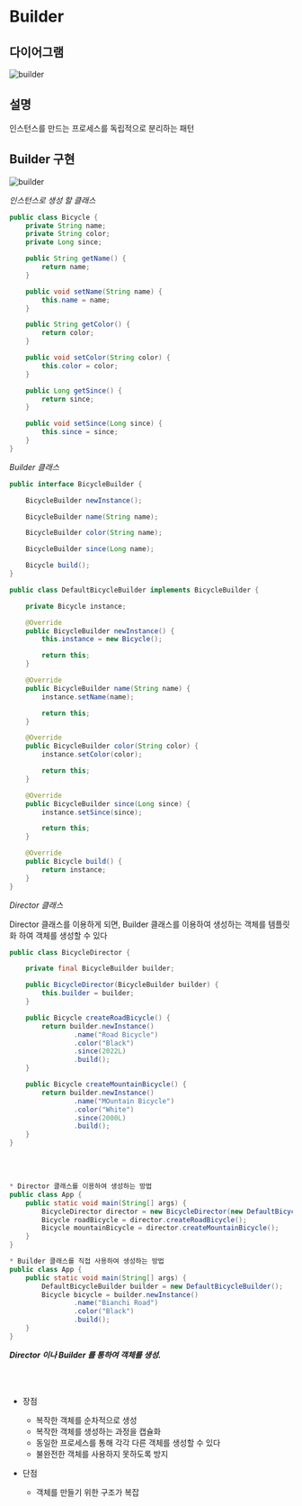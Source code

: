 # Builder

## 다이어그램

![builder](@src/builder_diagram.png)

## 설명

인스턴스를 만드는 프로세스를 독립적으로 분리하는 패턴

## Builder 구현

![builder](@src/builder_diagram_2.png)

_인스턴스로 생성 할 클래스_
```java
public class Bicycle {
    private String name;
    private String color;
    private Long since;

    public String getName() {
        return name;
    }

    public void setName(String name) {
        this.name = name;
    }

    public String getColor() {
        return color;
    }

    public void setColor(String color) {
        this.color = color;
    }

    public Long getSince() {
        return since;
    }

    public void setSince(Long since) {
        this.since = since;
    }
}
```

_Builder 클래스_
```java
public interface BicycleBuilder {

    BicycleBuilder newInstance();

    BicycleBuilder name(String name);

    BicycleBuilder color(String name);

    BicycleBuilder since(Long name);

    Bicycle build();
}

public class DefaultBicycleBuilder implements BicycleBuilder {

    private Bicycle instance;

    @Override
    public BicycleBuilder newInstance() {
        this.instance = new Bicycle();

        return this;
    }

    @Override
    public BicycleBuilder name(String name) {
        instance.setName(name);

        return this;
    }

    @Override
    public BicycleBuilder color(String color) {
        instance.setColor(color);

        return this;
    }

    @Override
    public BicycleBuilder since(Long since) {
        instance.setSince(since);

        return this;
    }

    @Override
    public Bicycle build() {
        return instance;
    }
}
```

_Director 클래스_

Director 클래스를 이용하게 되면, Builder 클래스를 이용하여 생성하는 객체를 템플릿화 하여 객체를 생성할 수 있다
```java
public class BicycleDirector {

    private final BicycleBuilder builder;

    public BicycleDirector(BicycleBuilder builder) {
        this.builder = builder;
    }

    public Bicycle createRoadBicycle() {
        return builder.newInstance()
                .name("Road Bicycle")
                .color("Black")
                .since(2022L)
                .build();
    }

    public Bicycle createMountainBicycle() {
        return builder.newInstance()
                .name("MOuntain Bicycle")
                .color("White")
                .since(2000L)
                .build();
    }
}
```

<br><br>

```java
* Director 클래스를 이용하여 생성하는 방법
public class App {
    public static void main(String[] args) {
        BicycleDirector director = new BicycleDirector(new DefaultBicycleBuilder());
        Bicycle roadBicycle = director.createRoadBicycle();
        Bicycle mountainBicycle = director.createMountainBicycle();
    }
}

* Builder 클래스를 직접 사용하여 생성하는 방법
public class App {
    public static void main(String[] args) {
        DefaultBicycleBuilder builder = new DefaultBicycleBuilder();
        Bicycle bicycle = builder.newInstance()
                .name("Bianchi Road")
                .color("Black")
                .build();
    }
}
```
_**Director 이나 Builder 를 통하여 객체를 생성.**_

<br><br>

* 장점
  * 복작한 객체를 순차적으로 생성
  * 복작한 객체를 생성하는 과정을 캡슐화
  * 동일한 프로세스를 통해 각각 다른 객체를 생성할 수 있다
  * 불완전한 객체를 사용하지 못하도록 방지
  
* 단점
  * 객체를 만들기 위한 구조가 복잡